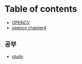 # Table of contents

* [OPENCV](README.md)
* [opencv chapter4](opencv-chapter4.md)

## 공부

* [study](undefined/study.md)

